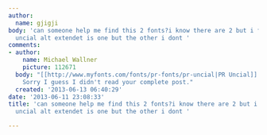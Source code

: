```yaml
---
author:
  name: gjigji
body: 'can someone help me find this 2 fonts?i know there are 2 but i forgot one..pr
  uncial alt extendet is one but the other i dont '
comments:
- author:
    name: Michael Wallner
    picture: 112671
  body: "[[http://www.myfonts.com/fonts/pr-fonts/pr-uncial|PR Uncial]] \r\n\r\nedit:
    Sorry I guess I didn't read your complete post."
  created: '2013-06-13 06:40:29'
date: '2013-06-11 23:08:33'
title: 'can someone help me find this 2 fonts?i know there are 2 but i forgot one..pr
  uncial alt extendet is one but the other i dont '

---
```

